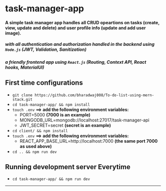 # task-manager-app
#### A simple task manager app handles all CRUD opeartions on tasks (create, view, update and delete) and user profile info (update and add user image). 
##### with all authentication and authorization handled in the backend using `Node.js` (JWT, Validation, Sanitization)
##### a friendly frontend app using `React.js` (Routing, Context API, React hooks, MaterialUI)

## First time configurations
- `git clone https://github.com/bharadwaj008/To-do-list-using-mern-stack.git`
- `cd task-manager-app/ && npm install`
- `touch .env`
**==> add the following environment variables:**
    - PORT=5000 **(7000 is an example)**
    - MONGODB_URL=mongodb://localhost:27017/task-manager-api
    - JWT_SECRET=secret **(secret is an example)**
- `cd client/ && npm install`
- `touch .env`
**==> add the following environment variables:**
    - REACT_APP_BASE_URL=http://localhost:7000      **(the same port 7000 as used above)**
- `cd .. && npm run dev`

## Running development server Everytime 
- `cd task-manager-app/ && npm run dev`

-----------------------------------------------------------------------------------------------------


